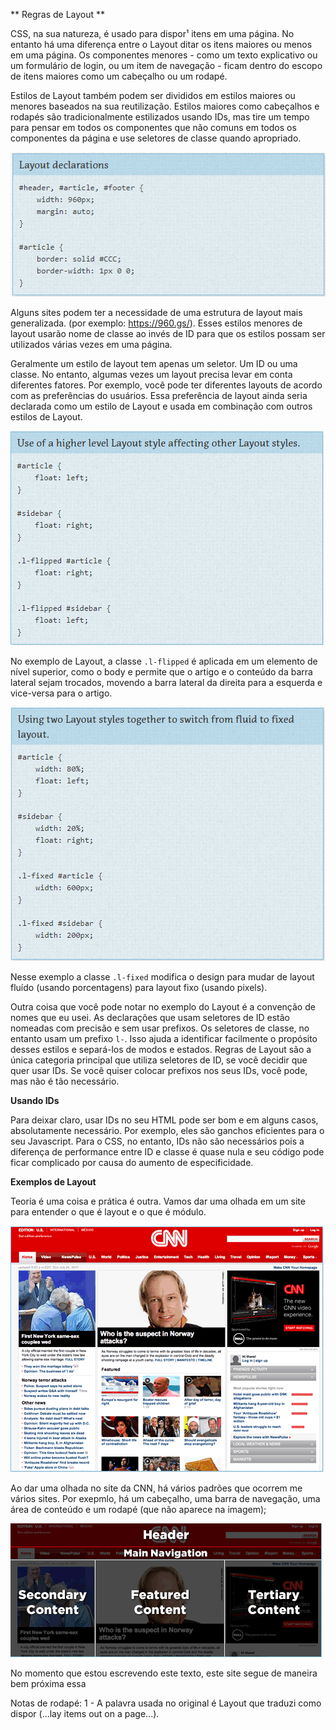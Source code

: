 ** Regras de Layout ** 

CSS, na sua natureza, é usado para dispor¹ itens em uma página. No entanto há uma diferença entre o Layout ditar os itens maiores ou menos em uma página. Os componentes menores - como um texto explicativo ou um formulário de login, ou um item de navegação - ficam dentro do escopo de itens maiores como um cabeçalho ou um rodapé. 

Estilos de Layout também podem ser divididos em estilos maiores ou menores baseados na sua reutilização. Estilos maiores como cabeçalhos e rodapés são tradicionalmente estilizados usando IDs, mas tire um tempo para pensar em todos os componentes que não comuns em todos os componentes da página e use seletores de classe quando apropriado. 

<img src="images/declaracoes-de-layout.PNG" alt="">

Alguns sites podem ter a necessidade de uma estrutura de layout mais generalizada. (por exemplo: https://960.gs/). Esses estilos menores de layout usarão nome de classe ao invés de ID para que os estilos possam ser utilizados várias vezes em uma página. 

Geralmente um estilo de layout tem apenas um seletor. Um ID ou uma classe. No entanto, algumas vezes um layout precisa levar em conta diferentes fatores. Por exemplo, você pode ter diferentes layouts de acordo com as preferências do usuários. Essa preferência de layout ainda seria declarada como um estilo de Layout e usada em combinação com outros estilos de Layout.


<img src="images/layouts-alto-nivel.PNG" alt="">

No exemplo de Layout, a classe `.l-flipped` é aplicada em um elemento de nível superior, como o body e permite que o artigo e o conteúdo da barra lateral sejam trocados, movendo a barra lateral da direita para a esquerda e vice-versa para o artigo.

<img src="images/dois-layouts.PNG" alt="">

Nesse exemplo a classe `.l-fixed` modifica o design para mudar de layout fluído (usando porcentagens) para layout fixo (usando pixels).

Outra coisa que você pode notar no exemplo do Layout é a convenção de nomes que eu usei. As declarações que usam seletores de ID estão nomeadas com precisão e sem usar prefixos. Os seletores de classe, no entanto usam um prefixo `l-`. Isso ajuda a identificar facilmente o propósito desses estilos e separá-los de modos e estados. Regras de Layout são a única categoria principal que utiliza seletores de ID, se você decidir que quer usar IDs. Se você quiser colocar prefixos nos seus IDs, você pode, mas não é tão necessário. 

**Usando IDs** 

Para deixar claro, usar IDs no seu HTML pode ser bom e em alguns casos, absolutamente necessário. Por exemplo, eles são ganchos eficientes para o seu Javascript. Para o CSS, no entanto, IDs não são necessários pois a diferença de performance entre ID e classe é quase nula e seu código pode ficar complicado por causa do aumento de especificidade. 

**Exemplos de Layout**

Teoria é uma coisa e prática é outra. Vamos dar uma olhada em um site para entender o que é layout e o que é módulo. 

<img src="images/layout-exemplo.PNG" alt="">

Ao dar uma olhada no site da CNN, há vários padrões que ocorrem me vários sites. Por exepmlo, há um cabeçalho, uma barra de navegação, uma área de conteúdo e um rodapé (que não aparece na imagem);

<img src="images/layout-patterns.PNG" alt="">

No momento que estou escrevendo este texto, este site segue de maneira bem próxima essa

Notas de rodapé:
1 - A palavra usada no original é Layout que traduzi como dispor (...lay items out on a page...).